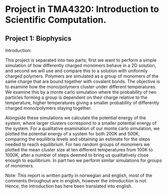 # Project in TMA4320: Introduction to Scientific Computation.
## Project 1: Biophysics

Introduction:

This project is separated into two parts; first we want to perform a simple simulation of how differently charged monomers behave in a 2D solution, and second we will use and compare this to a solution with uniformly charged polymers. Polymers are simulated as a group of monomers of the same charge that are bound together with covalent bonds. The objective is to examine how the mono/polymers cluster under different temperatures. We examine this by a monte carlo simulation where the probability of two particles forming a group is dependent on their charge relative to the temperature, higher temperatures giving a smaller probability of differently charged mono/polymers staying together.

Alongside these simulations we calculate the potential energy of the system, where larger clusters correspond to a smaller potential energy of the system. For a qualitative examination of our monte carlo simulation, we plotted the potential energy of a system for both 200K and 500K, comparing the equilibria levels and obtaining an estimate for the steps needed to reach equilibrium. For two random groups of monomers we plotted the mean cluster size at ten different temperatures from 100K to 1000K, after a number of steps deemed to bring us qualitatively close enough to equilibrium. In part two we perform similar simulations for groups of monomers.

Note: This report is written partly in norwegian and english, most of the comments throughout are in english, however the introduction is not. Hence, the introduction has here been translated into english.
